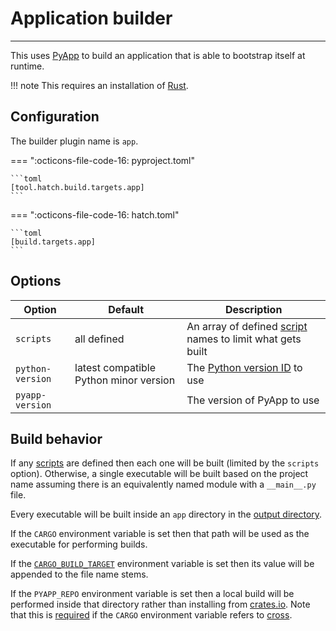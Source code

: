 # Application builder

-----

This uses [PyApp](https://github.com/ofek/pyapp) to build an application that is able to bootstrap itself at runtime.

!!! note
    This requires an installation of [Rust](https://www.rust-lang.org).

## Configuration

The builder plugin name is `app`.

=== ":octicons-file-code-16: pyproject.toml"

    ```toml
    [tool.hatch.build.targets.app]
    ```

=== ":octicons-file-code-16: hatch.toml"

    ```toml
    [build.targets.app]
    ```

## Options

| Option | Default | Description |
| --- | --- | --- |
| `scripts` | all defined | An array of defined [script](../../config/metadata.md#cli) names to limit what gets built |
| `python-version` | latest compatible Python minor version | The [Python version ID](https://github.com/ofek/pyapp#known) to use |
| `pyapp-version` | | The version of PyApp to use |

## Build behavior

If any [scripts](../../config/metadata.md#cli) are defined then each one will be built (limited by the `scripts` option). Otherwise, a single executable will be built based on the project name assuming there is an equivalently named module with a `__main__.py` file.

Every executable will be built inside an `app` directory in the [output directory](../../config/build.md#output-directory).

If the `CARGO` environment variable is set then that path will be used as the executable for performing builds.

If the [`CARGO_BUILD_TARGET`](https://doc.rust-lang.org/cargo/reference/config.html#buildtarget) environment variable is set then its value will be appended to the file name stems.

If the `PYAPP_REPO` environment variable is set then a local build will be performed inside that directory rather than installing from [crates.io](https://crates.io). Note that this is [required](https://github.com/cross-rs/cross/issues/1215) if the `CARGO` environment variable refers to [cross](https://github.com/cross-rs/cross).
